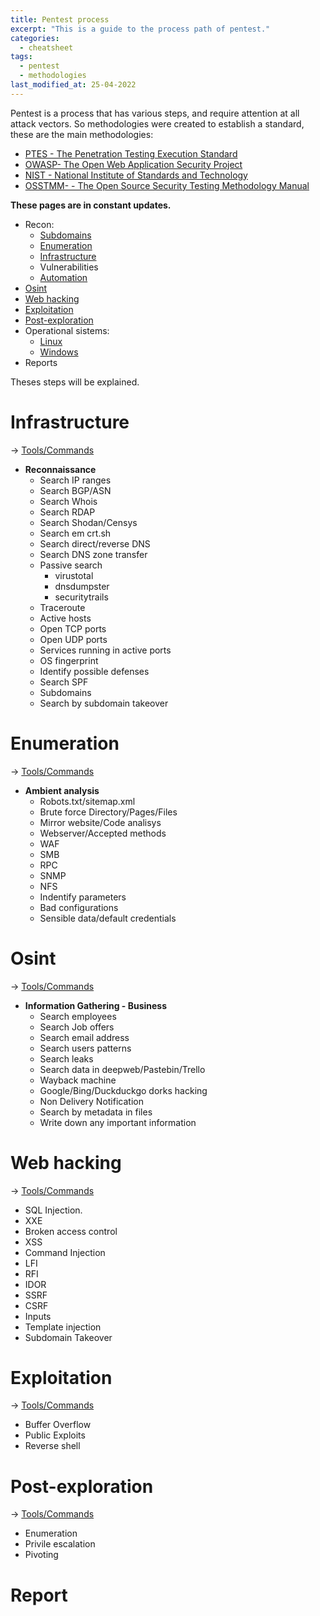 ```yaml
---
title: Pentest process
excerpt: "This is a guide to the process path of pentest."
categories:
  - cheatsheet
tags:  
  - pentest
  - methodologies
last_modified_at: 25-04-2022
---
```


Pentest is a process that has various steps, and require attention at all attack vectors. So methodologies were created to establish a standard, these are the main methodologies:

* [PTES - The Penetration Testing Execution Standard](http://www.pentest-standard.org/index.php/Main_Page)
* [OWASP- The Open Web Application Security Project](https://owasp.org/www-project-web-security-testing-guide/latest/3-The_OWASP_Testing_Framework/1-Penetration_Testing_Methodologies#owasp-testing-guides)
* [NIST - National Institute of Standards and Technology](https://www.nist.gov/cyberframework/framework)
* [OSSTMM- - The Open Source Security Testing Methodology Manual](https://www.isecom.org/OSSTMM.3.pdf)

**These pages are in constant updates.**


- Recon:
  - [Subdomains](/cheatsheet/2022/04/21/subdomains.html)
  - [Enumeration](/cheatsheet/2022/01/13/enumeration.html) 
  - [Infrastructure](/cheatsheet/2022/01/12/infrastructure.html)
  - Vulnerabilities
  - [Automation](/cheatsheet/2022/04/27/automation.html)
- [Osint](/cheatsheet/2022/01/12/osint.html) 
- [Web hacking](/cheatsheet/2022/01/13/web-pentesting.htm) 
- [Exploitation](/cheatsheet/2022/01/13/exploitation.html) 
- [Post-exploration](/cheatsheet/2022/01/13/post-exploitation.html-exploitation)   
- Operational sistems:
  - [Linux](/cheatsheet/2022/01/13/linux.html)
  - [Windows](/cheatsheet/2022/01/13/windows.html)
- Reports

Theses steps will be explained.  

# Infrastructure  
-> [Tools/Commands](/cheatsheet/2022/01/12/infrastructure.html)
* **Reconnaissance**  
  * Search IP ranges
  * Search BGP/ASN
  * Search Whois
  * Search RDAP
  * Search Shodan/Censys
  * Search em crt.sh
  * Search direct/reverse DNS
  * Search DNS zone transfer
  * Passive search 
      * virustotal
      * dnsdumpster
      * securitytrails
  * Traceroute
  * Active hosts 
  * Open TCP ports
  * Open UDP ports
  * Services running in active ports
  * OS fingerprint
  * Identify possible defenses  
  * Search SPF
  * Subdomains
  * Search by subdomain takeover  
  
# Enumeration
-> [Tools/Commands](/cheatsheet/2022/01/13/enumeration.html)  
* **Ambient analysis** 
  * Robots.txt/sitemap.xml
  * Brute force Directory/Pages/Files
  * Mirror website/Code analisys
  * Webserver/Accepted methods
  * WAF  
  * SMB
  * RPC
  * SNMP
  * NFS
  * Indentify parameters
  * Bad configurations
  * Sensible data/default credentials  

# Osint  
-> [Tools/Commands](/cheatsheet/2022/01/12/osint.html)
* **Information Gathering - Business**
  * Search employees
  * Search Job offers
  * Search email address
  * Search users patterns
  * Search leaks
  * Search data in deepweb/Pastebin/Trello
  * Wayback machine
  * Google/Bing/Duckduckgo dorks hacking
  * Non Delivery Notification
  * Search by metadata in files
  * Write down any important information


# Web hacking  
-> [Tools/Commands](/cheatsheet/2022/01/13/web-pentesting.html) 
  * SQL Injection.
  * XXE
  * Broken access control
  * XSS
  * Command Injection
  * LFI
  * RFI
  * IDOR
  * SSRF
  * CSRF
  * Inputs
  * Template injection 
  * Subdomain Takeover 

# Exploitation
-> [Tools/Commands](/cheatsheet/2022/01/13/exploitation.html)   
  * Buffer Overflow
  * Public Exploits
  * Reverse shell  

# Post-exploration
-> [Tools/Commands](/cheatsheet/2022/01/13/post-exploitation.html)  
  * Enumeration
  * Privile escalation
  * Pivoting

# Report  
